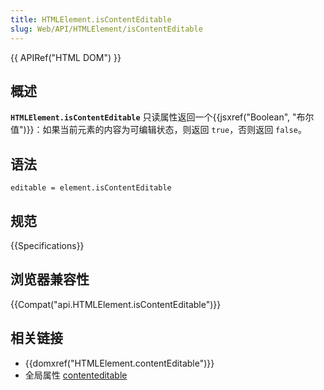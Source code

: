 ```yaml
---
title: HTMLElement.isContentEditable
slug: Web/API/HTMLElement/isContentEditable
---
```

{{ APIRef("HTML DOM") }}

## 概述

**`HTMLElement.isContentEditable`** 只读属性返回一个{{jsxref("Boolean", "布尔值")}}：如果当前元素的内容为可编辑状态，则返回 `true`，否则返回 `false`。

## 语法

```plain
editable = element.isContentEditable
```

## 规范

{{Specifications}}

## 浏览器兼容性

{{Compat("api.HTMLElement.isContentEditable")}}

## 相关链接

- {{domxref("HTMLElement.contentEditable")}}
- 全局属性 [contenteditable](https://developer.mozilla.org/zh-CN/docs/Web/HTML/Global_attributes/contenteditable)
